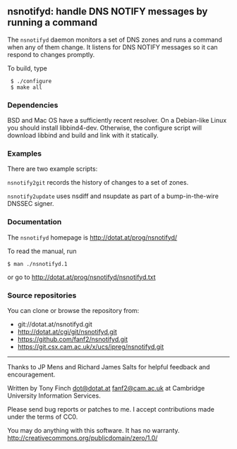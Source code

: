 nsnotifyd: handle DNS NOTIFY messages by running a command
----------------------------------------------------------

The `nsnotifyd` daemon monitors a set of DNS zones and runs a command
when any of them change. It listens for DNS NOTIFY messages so it can
respond to changes promptly.

To build, type

	 $ ./configure
	 $ make all

### Dependencies

BSD and Mac OS have a sufficiently recent resolver. On a Debian-like
Linux you should install libbind4-dev. Otherwise, the configure script
will download libbind and build and link with it statically.

### Examples

There are two example scripts:

`nsnotify2git` records the history of changes to a set of zones.

`nsnotify2update` uses nsdiff and nsupdate as part of a bump-in-the-wire
DNSSEC signer.

### Documentation

The `nsnotifyd` homepage is <http://dotat.at/prog/nsnotifyd/>

To read the manual, run

	$ man ./nsnotifyd.1

or go to <http://dotat.at/prog/nsnotifyd/nsnotifyd.txt>

### Source repositories

You can clone or browse the repository from:

* git://dotat.at/nsnotifyd.git
* <http://dotat.at/cgi/git/nsnotifyd.git>
* <https://github.com/fanf2/nsnotifyd.git>
* <https://git.csx.cam.ac.uk/x/ucs/ipreg/nsnotifyd.git>

----------------------------------------------------------------

Thanks to JP Mens and Richard James Salts for helpful feedback and
encouragement.

Written by Tony Finch <dot@dotat.at> <fanf2@cam.ac.uk>
at Cambridge University Information Services.

Please send bug reports or patches to me. I accept
contributions made under the terms of CC0.

You may do anything with this software. It has no warranty.
<http://creativecommons.org/publicdomain/zero/1.0/>
